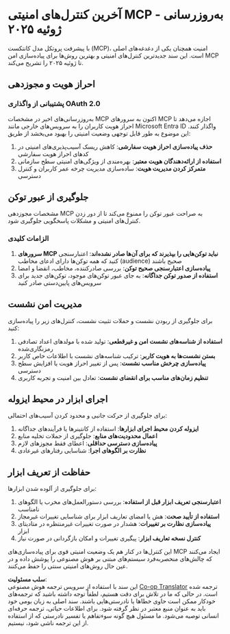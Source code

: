 <!--
CO_OP_TRANSLATOR_METADATA:
{
  "original_hash": "b59b477037dc1dd6b1740a0420f3be14",
  "translation_date": "2025-07-16T23:06:29+00:00",
  "source_file": "02-Security/mcp-security-controls-2025.md",
  "language_code": "fa"
}
-->
# آخرین کنترل‌های امنیتی MCP - به‌روزرسانی ژوئیه ۲۰۲۵

با پیشرفت پروتکل مدل کانتکست (MCP)، امنیت همچنان یکی از دغدغه‌های اصلی است. این سند جدیدترین کنترل‌های امنیتی و بهترین روش‌ها برای پیاده‌سازی امن MCP تا ژوئیه ۲۰۲۵ را تشریح می‌کند.

## احراز هویت و مجوزدهی

### پشتیبانی از واگذاری OAuth 2.0

به‌روزرسانی‌های اخیر در مشخصات MCP اکنون به سرورهای MCP اجازه می‌دهد تا احراز هویت کاربران را به سرویس‌های خارجی مانند Microsoft Entra ID واگذار کنند. این موضوع به طور قابل توجهی وضعیت امنیتی را بهبود می‌بخشد از طریق:

1. **حذف پیاده‌سازی احراز هویت سفارشی**: کاهش ریسک آسیب‌پذیری‌های امنیتی در کدهای احراز هویت سفارشی  
2. **استفاده از ارائه‌دهندگان هویت معتبر**: بهره‌مندی از ویژگی‌های امنیتی سطح سازمانی  
3. **متمرکز کردن مدیریت هویت**: ساده‌سازی مدیریت چرخه عمر کاربران و کنترل دسترسی  

## جلوگیری از عبور توکن

مشخصات مجوزدهی MCP به صراحت عبور توکن را ممنوع می‌کند تا از دور زدن کنترل‌های امنیتی و مشکلات پاسخگویی جلوگیری شود.

### الزامات کلیدی

1. **سرورهای MCP نباید توکن‌هایی را بپذیرند که برای آن‌ها صادر نشده‌اند**: اعتبارسنجی کنید که همه توکن‌ها دارای ادعای مخاطب (audience) صحیح باشند  
2. **پیاده‌سازی اعتبارسنجی صحیح توکن**: بررسی صادرکننده، مخاطب، انقضا و امضا  
3. **استفاده از صدور توکن جداگانه**: به جای عبور توکن‌های موجود، توکن‌های جدید برای سرویس‌های پایین‌دستی صادر کنید  

## مدیریت امن نشست

برای جلوگیری از ربودن نشست و حملات تثبیت نشست، کنترل‌های زیر را پیاده‌سازی کنید:

1. **استفاده از شناسه‌های نشست امن و غیرقطعی**: تولید شده با مولدهای اعداد تصادفی رمزنگاری‌شده  
2. **بستن نشست‌ها به هویت کاربر**: ترکیب شناسه‌های نشست با اطلاعات خاص کاربر  
3. **پیاده‌سازی چرخش مناسب نشست**: پس از تغییر احراز هویت یا افزایش سطح دسترسی  
4. **تنظیم زمان‌های مناسب برای انقضای نشست**: تعادل بین امنیت و تجربه کاربری  

## اجرای ابزار در محیط ایزوله

برای جلوگیری از حرکت جانبی و محدود کردن آسیب‌های احتمالی:

1. **ایزوله کردن محیط اجرای ابزارها**: استفاده از کانتینرها یا فرآیندهای جداگانه  
2. **اعمال محدودیت‌های منابع**: جلوگیری از حملات تخلیه منابع  
3. **پیاده‌سازی دسترسی حداقلی**: اعطای فقط مجوزهای لازم  
4. **نظارت بر الگوهای اجرا**: شناسایی رفتارهای غیرعادی  

## حفاظت از تعریف ابزار

برای جلوگیری از آلوده شدن ابزارها:

1. **اعتبارسنجی تعریف ابزار قبل از استفاده**: بررسی دستورالعمل‌های مخرب یا الگوهای نامناسب  
2. **استفاده از تأیید صحت**: هش یا امضای تعاریف ابزار برای شناسایی تغییرات غیرمجاز  
3. **پیاده‌سازی نظارت بر تغییرات**: هشدار در صورت تغییرات غیرمنتظره در متادیتای ابزار  
4. **کنترل نسخه تعاریف ابزار**: پیگیری تغییرات و امکان بازگردانی در صورت نیاز  

این کنترل‌ها در کنار هم یک وضعیت امنیتی قوی برای پیاده‌سازی‌های MCP ایجاد می‌کنند که چالش‌های منحصربه‌فرد سیستم‌های مبتنی بر هوش مصنوعی را پوشش داده و در عین حال روش‌های امنیتی سنتی را حفظ می‌کنند.

**سلب مسئولیت**:  
این سند با استفاده از سرویس ترجمه هوش مصنوعی [Co-op Translator](https://github.com/Azure/co-op-translator) ترجمه شده است. در حالی که ما در تلاش برای دقت هستیم، لطفاً توجه داشته باشید که ترجمه‌های خودکار ممکن است حاوی خطاها یا نادرستی‌هایی باشند. سند اصلی به زبان بومی خود باید به عنوان منبع معتبر در نظر گرفته شود. برای اطلاعات حیاتی، ترجمه حرفه‌ای انسانی توصیه می‌شود. ما مسئول هیچ گونه سوءتفاهم یا تفسیر نادرستی که از استفاده از این ترجمه ناشی شود، نیستیم.